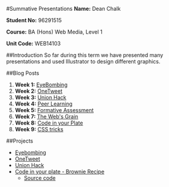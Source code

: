 #Summative Presentations
**Name:** Dean Chalk

**Student No:** 96291515

**Course:** BA (Hons) Web Media, Level 1

**Unit Code:** WEB14103

##Introduction
So far during this term we have presented many presentations and used Illustrator to design different graphics.

##Blog Posts
1. **Week 1:** [EyeBombing](https://medium.com/@deanlc/eyebombing-d0e7ba21011c#.kuum4gz68)
2. **Week 2:** [OneTweet](https://medium.com/@deanlc/onetweet-fe96f8b0f750#.b7c458a5z)
3. **Week 3:** [Union Hack](https://medium.com/@deanlc/the-union-hack-a971dea8cb49#.fix8hygqm)
4. **Week 4:** [Peer Learning](https://medium.com/@deanlc/peer-learning-9b2fb760f294#.938mbq17e)
5. **Week 5:** [Formative Assessment](https://medium.com/@deanlc/formative-assessment-dcbb09141415#.1llgj6r4x)
7. **Week 7:** [The Web's Grain](https://medium.com/@deanlc/the-web-s-grain-9000a6d0b7eb#.q18m0x6qg)
8. **Week 8:** [Code in your Plate](https://medium.com/@deanlc/code-in-your-plate-81c0c98b5089#.cn8agvexg)
9. **Week 9:** [CSS tricks](https://medium.com/@deanlc/how-to-centre-elements-183fb5771d4d#.hkffhdye1)

##Projects
- [Eyebombing](https://docs.google.com/presentation/d/1HbvUP91evRa1wHiU7rOPhUfE0j69baHEuK6EntbCRWw/edit?usp=sharing)
- [OneTweet](https://docs.google.com/presentation/d/1-4634VL1y3-rIyJ48DzZnTej7_jVyXfAU6HLWLsSUCQ/edit?usp=sharing)
- [Union Hack](https://docs.google.com/presentation/d/1lBE9XRb9H26RMvdSKNN_4xqLUY-HqFxvzzalUTG9lVY/edit?usp=sharing)
- [Code in your plate - Brownie Recipe
](https://d157rqmxrxj6ey.cloudfront.net/onaed/16155/)
	- [Source code](https://github.com/deanlc/Summative-Presentation/tree/master/Brownie%20Recipe)